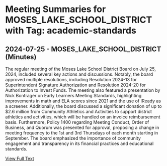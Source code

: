 # Meeting Summaries for MOSES_LAKE_SCHOOL_DISTRICT with Tag: academic-standards

## 2024-07-25 - MOSES_LAKE_SCHOOL_DISTRICT (Minutes)

The regular meeting of the Moses Lake School District Board on July 25, 2024, included several key actions and discussions. Notably, the board approved multiple resolutions, including Resolution 2024-13 for Superintendent Signature Authorization and Resolution 2024-20 for Authorization to Invest Funds. The meeting also featured a presentation by Nick Bontrager on Early Learners Meeting Standards, highlighting improvements in math and ELA scores since 2021 and the use of IReady as a screener. Additionally, the board discussed a significant donation of up to $2.6 million from Community Athletics and Activities to support district athletics and activities, which will be handled on an invoice reimbursement basis. Furthermore, Policy 1400 regarding Meeting Conduct, Order of Business, and Quorum was presented for approval, proposing a change in meeting frequency to the 1st and 3rd Thursdays of each month starting in September. The board emphasized the importance of community engagement and transparency in its financial practices and educational standards.

[View Full Text](https://raw.githubusercontent.com/VoronoiPerspectives/WashingtonStateSchoolBoardExplorer/refs/heads/main/data/countries/usa/states/wa/counties/grant/school_boards/moses_lake_school_district/2024/2024-07-25-minutes.txt)

